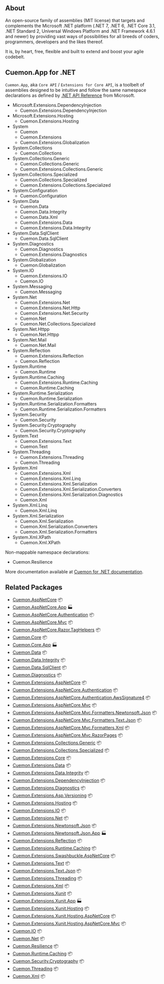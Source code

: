 ## About

An open-source family of assemblies (MIT license) that targets and complements the Microsoft .NET platform (.NET 7, .NET 6, .NET Core 3.1, .NET Standard 2, Universal Windows Platform and .NET Framework 4.6.1 and newer) by providing vast ways of possibilities for all breeds of coders, programmers, developers and the likes thereof.

It is, by heart, free, flexible and built to extend and boost your agile codebelt.

## **Cuemon.App** for .NET

`Cuemon.App`, aka `Core API` / `Extensions for Core API`, is a toolbelt of assemblies designed to be intuitive and follow the same namespace declarations as defined by [.NET API Reference](https://docs.microsoft.com/en-us/dotnet/api/?view=net-6.0) from Microsoft.

+ Microsoft.Extensions.DependencyInjection
  + Cuemon.Extensions.DependencyInjection
+ Microsoft.Extensions.Hosting
  + Cuemon.Extensions.Hosting
+ System
  + Cuemon
  + Cuemon.Extensions
  + Cuemon.Extensions.Globalization
+ System.Collections
  + Cuemon.Collections
+ System.Collections.Generic
  + Cuemon.Collections.Generic
  + Cuemon.Extensions.Collections.Generic
+ System.Collections.Specialized
  + Cuemon.Collections.Specialized
  + Cuemon.Extensions.Collections.Specialized
+ System.Configuration
  + Cuemon.Configuration
+ System.Data
  + Cuemon.Data
  + Cuemon.Data.Integrity
  + Cuemon.Data.Xml
  + Cuemon.Extensions.Data
  + Cuemon.Extensions.Data.Integrity
+ System.Data.SqlClient
  + Cuemon.Data.SqlClient
+ System.Diagnostics
  + Cuemon.Diagnostics
  + Cuemon.Extensions.Diagnostics
+ System.Globalization
  + Cuemon.Globalization
+ System.IO
  + Cuemon.Extensions.IO
  + Cuemon.IO
+ System.Messaging
  + Cuemon.Messaging
+ System.Net
  + Cuemon.Extensions.Net
  + Cuemon.Extensions.Net.Http
  + Cuemon.Extensions.Net.Security
  + Cuemon.Net
  + Cuemon.Net.Collections.Specialized
+ System.Net.Httpp
  + Cuemon.Net.Httpp
+ System.Net.Mail
  + Cuemon.Net.Mail
+ System.Reflection
  + Cuemon.Extensions.Reflection
  + Cuemon.Reflection
+ System.Runtime
  + Cuemon.Runtime
+ System.Runtime.Caching
  + Cuemon.Extensions.Runtime.Caching
  + Cuemon.Runtime.Caching
+ System.Runtime.Serialization
  + Cuemon.Runtime.Serialization
+ System.Runtime.Serialization.Formatters
  + Cuemon.Runtime.Serialization.Formatters
+ System.Security
  + Cuemon.Security
+ System.Security.Cryptography
  + Cuemon.Security.Cryptography
+ System.Text
  + Cuemon.Extensions.Text
  + Cuemon.Text
+ System.Threading
  + Cuemon.Extensions.Threading
  + Cuemon.Threading
+ System.Xml
  + Cuemon.Extensions.Xml
  + Cuemon.Extensions.Xml.Linq
  + Cuemon.Extensions.Xml.Serialization
  + Cuemon.Extensions.Xml.Serialization.Converters
  + Cuemon.Extensions.Xml.Serialization.Diagnostics
  + Cuemon.Xml
+ System.Xml.Linq
  + Cuemon.Xml.Linq
+ System.Xml.Serialization
  + Cuemon.Xml.Serialization
  + Cuemon.Xml.Serialization.Converters
  + Cuemon.Xml.Serialization.Formatters
+ System.Xml.XPath
  + Cuemon.Xml.XPath

Non-mappable namespace declarations:

+ Cuemon.Resilience

More documentation available at [Cuemon for .NET documentation](https://docs.cuemon.net/api/dotnet/index.html).

## Related Packages

* [Cuemon.AspNetCore](https://www.nuget.org/packages/Cuemon.AspNetCore/) 📦
* [Cuemon.AspNetCore.App](https://www.nuget.org/packages/Cuemon.AspNetCore.App/) 🏭
* [Cuemon.AspNetCore.Authentication](https://www.nuget.org/packages/Cuemon.AspNetCore.Authentication/) 📦
* [Cuemon.AspNetCore.Mvc](https://www.nuget.org/packages/Cuemon.AspNetCore.Mvc/) 📦
* [Cuemon.AspNetCore.Razor.TagHelpers](https://www.nuget.org/packages/Cuemon.AspNetCore.Razor.TagHelpers/) 📦
* [Cuemon.Core](https://www.nuget.org/packages/Cuemon.Core/) 📦
* [Cuemon.Core.App](https://www.nuget.org/packages/Cuemon.Core.App/) 🏭
* [Cuemon.Data](https://www.nuget.org/packages/Cuemon.Data/) 📦
* [Cuemon.Data.Integrity](https://www.nuget.org/packages/Cuemon.Data.Integrity/) 📦
* [Cuemon.Data.SqlClient](https://www.nuget.org/packages/Cuemon.Data.SqlClient/) 📦
* [Cuemon.Diagnostics](https://www.nuget.org/packages/Cuemon.Diagnostics/) 📦
* [Cuemon.Extensions.AspNetCore](https://www.nuget.org/packages/Cuemon.Extensions.AspNetCore/) 📦
* [Cuemon.Extensions.AspNetCore.Authentication](https://www.nuget.org/packages/Cuemon.Extensions.AspNetCore.Authentication/) 📦
* [Cuemon.Extensions.AspNetCore.Authentication.AwsSignature4](https://www.nuget.org/packages/Cuemon.Extensions.AspNetCore.Authentication.AwsSignature4/) 📦
* [Cuemon.Extensions.AspNetCore.Mvc](https://www.nuget.org/packages/Cuemon.Extensions.AspNetCore.Mvc/) 📦
* [Cuemon.Extensions.AspNetCore.Mvc.Formatters.Newtonsoft.Json](https://www.nuget.org/packages/Cuemon.Extensions.AspNetCore.Mvc.Formatters.Newtonsoft.Json/) 📦
* [Cuemon.Extensions.AspNetCore.Mvc.Formatters.Text.Json](https://www.nuget.org/packages/Cuemon.Extensions.AspNetCore.Mvc.Formatters.Text.Json/) 📦
* [Cuemon.Extensions.AspNetCore.Mvc.Formatters.Xml](https://www.nuget.org/packages/Cuemon.Extensions.AspNetCore.Mvc.Formatters.Xml/) 📦
* [Cuemon.Extensions.AspNetCore.Mvc.RazorPages](https://www.nuget.org/packages/Cuemon.Extensions.AspNetCore.Mvc.RazorPages/) 📦
* [Cuemon.Extensions.Collections.Generic](https://www.nuget.org/packages/Cuemon.Extensions.Collections.Generic/) 📦
* [Cuemon.Extensions.Collections.Specialized](https://www.nuget.org/packages/Cuemon.Extensions.Collections.Specialized/) 📦
* [Cuemon.Extensions.Core](https://www.nuget.org/packages/Cuemon.Extensions.Core/) 📦
* [Cuemon.Extensions.Data](https://www.nuget.org/packages/Cuemon.Extensions.Data/) 📦
* [Cuemon.Extensions.Data.Integrity](https://www.nuget.org/packages/Cuemon.Extensions.Data.Integrity/) 📦
* [Cuemon.Extensions.DependencyInjection](https://www.nuget.org/packages/Cuemon.Extensions.DependencyInjection/) 📦
* [Cuemon.Extensions.Diagnostics](https://www.nuget.org/packages/Cuemon.Extensions.Diagnostics/) 📦
* [Cuemon.Extensions.Asp.Versioning](https://www.nuget.org/packages/Cuemon.Extensions.Asp.Versioning/) 📦
* [Cuemon.Extensions.Hosting](https://www.nuget.org/packages/Cuemon.Extensions.Hosting/) 📦
* [Cuemon.Extensions.IO](https://www.nuget.org/packages/Cuemon.Extensions.IO/) 📦
* [Cuemon.Extensions.Net](https://www.nuget.org/packages/Cuemon.Extensions.Net/) 📦
* [Cuemon.Extensions.Newtonsoft.Json](https://www.nuget.org/packages/Cuemon.Extensions.Newtonsoft.Json/) 📦
* [Cuemon.Extensions.Newtonsoft.Json.App](https://www.nuget.org/packages/Cuemon.Extensions.Newtonsoft.Json.App/) 🏭
* [Cuemon.Extensions.Reflection](https://www.nuget.org/packages/Cuemon.Extensions.Reflection/) 📦
* [Cuemon.Extensions.Runtime.Caching](https://www.nuget.org/packages/Cuemon.Extensions.Runtime.Caching/) 📦
* [Cuemon.Extensions.Swashbuckle.AspNetCore](https://www.nuget.org/packages/Cuemon.Extensions.Swashbuckle.AspNetCore/) 📦
* [Cuemon.Extensions.Text](https://www.nuget.org/packages/Cuemon.Extensions.Text/) 📦
* [Cuemon.Extensions.Text.Json](https://www.nuget.org/packages/Cuemon.Extensions.Text.Json/) 📦
* [Cuemon.Extensions.Threading](https://www.nuget.org/packages/Cuemon.Extensions.Threading/) 📦
* [Cuemon.Extensions.Xml](https://www.nuget.org/packages/Cuemon.Extensions.Xml/) 📦
* [Cuemon.Extensions.Xunit](https://www.nuget.org/packages/Cuemon.Extensions.Xunit/) 📦
* [Cuemon.Extensions.Xunit.App](https://www.nuget.org/packages/Cuemon.Extensions.Xunit.App/) 🏭
* [Cuemon.Extensions.Xunit.Hosting](https://www.nuget.org/packages/Cuemon.Extensions.Xunit.Hosting/) 📦
* [Cuemon.Extensions.Xunit.Hosting.AspNetCore](https://www.nuget.org/packages/Cuemon.Extensions.Xunit.Hosting.AspNetCore/) 📦
* [Cuemon.Extensions.Xunit.Hosting.AspNetCore.Mvc](https://www.nuget.org/packages/Cuemon.Extensions.Xunit.Hosting.AspNetCore.Mvc/) 📦
* [Cuemon.IO](https://www.nuget.org/packages/Cuemon.IO/) 📦
* [Cuemon.Net](https://www.nuget.org/packages/Cuemon.Net/) 📦
* [Cuemon.Resilience](https://www.nuget.org/packages/Cuemon.Resilience/) 📦
* [Cuemon.Runtime.Caching](https://www.nuget.org/packages/Cuemon.Runtime.Caching/) 📦
* [Cuemon.Security.Cryptography](https://www.nuget.org/packages/Cuemon.Security.Cryptography/) 📦
* [Cuemon.Threading](https://www.nuget.org/packages/Cuemon.Threading/) 📦
* [Cuemon.Xml](https://www.nuget.org/packages/Cuemon.Xml/) 📦